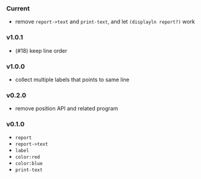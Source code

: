 ### Current

* remove `report->text` and `print-text`, and let `(displayln report?)` work

### v1.0.1

* (#18) keep line order

### v1.0.0

* collect multiple labels that points to same line

### v0.2.0

* remove position API and related program

### v0.1.0

* `report`
* `report->text`
* `label`
* `color:red`
* `color:blue`
* `print-text`
